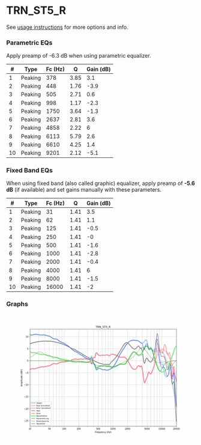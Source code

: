 # TRN_ST5_R
See [usage instructions](https://github.com/jaakkopasanen/AutoEq#usage) for more options and info.

### Parametric EQs
Apply preamp of -6.3 dB when using parametric equalizer.

|   # | Type    |   Fc (Hz) |    Q |   Gain (dB) |
|-----|---------|-----------|------|-------------|
|   1 | Peaking |       378 | 3.85 |         3.1 |
|   2 | Peaking |       448 | 1.76 |        -3.9 |
|   3 | Peaking |       505 | 2.71 |         0.6 |
|   4 | Peaking |       998 | 1.17 |        -2.3 |
|   5 | Peaking |      1750 | 3.64 |        -1.3 |
|   6 | Peaking |      2637 | 2.81 |         3.6 |
|   7 | Peaking |      4858 | 2.22 |         6   |
|   8 | Peaking |      6113 | 5.79 |         2.6 |
|   9 | Peaking |      6610 | 4.25 |         1.4 |
|  10 | Peaking |      9201 | 2.12 |        -5.1 |

### Fixed Band EQs
When using fixed band (also called graphic) equalizer, apply preamp of **-5.6 dB** (if available) and set gains manually with these parameters.

|   # | Type    |   Fc (Hz) |    Q |   Gain (dB) |
|-----|---------|-----------|------|-------------|
|   1 | Peaking |        31 | 1.41 |         3.5 |
|   2 | Peaking |        62 | 1.41 |         1.1 |
|   3 | Peaking |       125 | 1.41 |        -0.5 |
|   4 | Peaking |       250 | 1.41 |        -0   |
|   5 | Peaking |       500 | 1.41 |        -1.6 |
|   6 | Peaking |      1000 | 1.41 |        -2.8 |
|   7 | Peaking |      2000 | 1.41 |        -0.4 |
|   8 | Peaking |      4000 | 1.41 |         6   |
|   9 | Peaking |      8000 | 1.41 |        -1.5 |
|  10 | Peaking |     16000 | 1.41 |        -2   |

### Graphs
![](./TRN_ST5_R.png)
